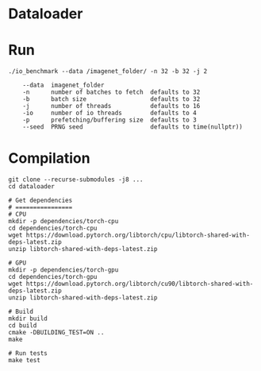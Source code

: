 # Dataloader


# Run

    ./io_benchmark --data /imagenet_folder/ -n 32 -b 32 -j 2

        --data  imagenet_folder             
        -n      number of batches to fetch  defaults to 32
        -b      batch size                  defaults to 32
        -j      number of threads           defaults to 16
        -io     number of io threads        defaults to 4
        -p      prefetching/buffering size  defaults to 3
        --seed  PRNG seed                   defaults to time(nullptr))
    

# Compilation

    
    git clone --recurse-submodules -j8 ...
    cd dataloader

    # Get dependencies
    # ================
    # CPU
    mkdir -p dependencies/torch-cpu
    cd dependencies/torch-cpu
    wget https://download.pytorch.org/libtorch/cpu/libtorch-shared-with-deps-latest.zip
    unzip libtorch-shared-with-deps-latest.zip

    # GPU
    mkdir -p dependencies/torch-gpu
    cd dependencies/torch-gpu
    wget https://download.pytorch.org/libtorch/cu90/libtorch-shared-with-deps-latest.zip
    unzip libtorch-shared-with-deps-latest.zip

    # Build
    mkdir build
    cd build
    cmake -DBUILDING_TEST=ON ..
    make

    # Run tests
    make test




